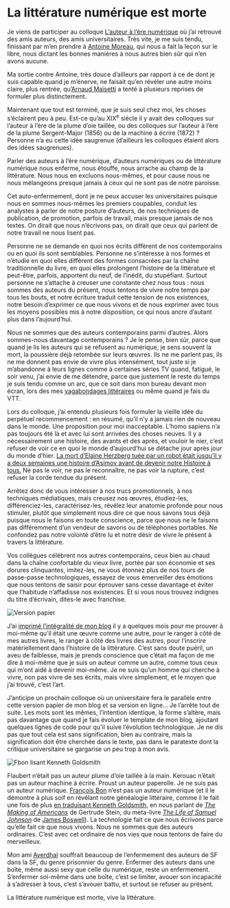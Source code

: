# La littérature numérique est morte

Je viens de participer au colloque [L’auteur à l’ère numérique](http://auteur2018.unimes.fr/programme/) où j’ai retrouvé des amis auteurs, des amis universitaires. Très vite, je me suis tendu, finissant par m’en prendre à [Antoine Moreau](https://antoinemoreau.org/), qui nous a fait la leçon sur le libre, nous dictant les bonnes manières à nous autres bien sûr qui n’en avons aucune.<span id="more-46379"></span>

Ma sortie contre Antoine, très douce d’ailleurs par rapport à ce de dont je suis capable quand je m’énerve, ne faisait qu’en révéler une autre moins claire, plus rentrée, qu’[Arnaud Maïsetti](http://www.arnaudmaisetti.net/spip/) a tenté à plusieurs reprises de formuler plus distinctement.

Maintenant que tout est terminé, que je suis seul chez moi, les choses s’éclairent peu à peu. Est-ce qu’au XIX<sup>e</sup> siècle il y avait des colloques sur l’auteur à l’ère de la plume d’oie taillée, ou des colloques sur l’auteur à l’ère de la plume Sergent-Major (1856) ou de la machine à écrire (1872) ? Personne n’a eu cette idée saugrenue (d’ailleurs les colloques étaient alors des idées saugrenues).

Parler des auteurs à l’ère numérique, d’auteurs numériques ou de littérature numérique nous enferme, nous étouffe, nous arrache au champ de la littérature. Nous nous en excluons nous-mêmes, et pour cause nous ne nous mélangeons presque jamais à ceux qui ne sont pas de notre paroisse.

Cet auto-enfermement, dont je ne peux accuser les universitaires puisque nous en sommes nous-mêmes les premiers coupables, conduit les analystes à parler de notre posture d’auteurs, de nos techniques de publication, de promotion, parfois de travail, mais presque jamais de nos textes. On dirait que nous n’écrivons pas, on dirait que ceux qui parlent de notre travail ne nous lisent pas.

Personne ne se demande en quoi nos écrits diffèrent de nos contemporains ou en quoi ils sont semblables. Personne ne s’intéresse à nos formes et n’étudie en quoi elles diffèrent des formes consacrées par la chaîne traditionnelle du livre, en quoi elles prolongent l’histoire de la littérature et peut-être, parfois, apportent du neuf, de l’inédit, du stupéfiant. Surtout personne ne s’attache à creuser une constante chez nous tous : nous sommes des auteurs du présent, nous tentons de vivre notre temps par tous les bouts, et notre écriture traduit cette tension de nos existences, notre besoin d’exprimer ce que nous vivons et de nous exprimer avec tous les moyens possibles mis à notre disposition, ce qui nous ancre d’autant plus dans l’aujourd’hui.

Nous ne sommes que des auteurs contemporains parmi d’autres. Alors sommes-nous davantage contemporains ? Je le pense, bien sûr, parce que quand je lis les auteurs qui se refusent au numérique, je sens souvent la mort, la poussière déjà retombée sur leurs œuvres. Ils ne me parlent pas, ils ne me donnent pas envie de vivre plus intensément, tout juste si je m’abandonne à leurs lignes comme à certaines séries TV quand, fatigué, le soir venu, j’ai envie de me détendre, parce que justement le reste du temps je suis tendu comme un arc, que ce soit dans mon bureau devant mon écran, lors des mes [vagabondages littéraires](https://tcrouzet.com/2016/12/26/pourquoi-tenir-un-journal/) ou même quand je fais du VTT.

Lors du colloque, j’ai entendu plusieurs fois formuler la vieille idée du perpétuel recommencement : en résumé, qu’il n’y a jamais rien de nouveau dans le monde. Une proposition pour moi inacceptable. L’homo sapiens n’a pas toujours été là et avec lui sont arrivées des choses neuves. Il y a nécessairement une histoire, des avants et des après, et vouloir le nier, c’est refuser de voir ce en quoi le monde d’aujourd’hui se détache jour après jour du monde d’hier. [La mort d’Elaine Herzberg tuée par un robot était jusqu’il y a deux semaines une histoire d’Asimov avant de devenir notre Histoire à tous.](https://tcrouzet.com/tag/elaine-herzberg/) Ne pas le voir, ne pas le reconnaître, ne pas voir la rupture, c’est refuser la corde tendue du présent.

Arrêtez donc de vous intéresser à nos trucs promotionnels, à nos techniques médiatiques, mais creusez nos œuvres, étudiez-les, différenciez-les, caractérisez-les, révélez leur anatomie profonde pour nous stimuler, plutôt que simplement nous dire ce que nous savons tous déjà puisque nous le faisons en toute conscience, parce que nous ne le faisons pas différemment d’un vendeur de savons ou de téléphones portables. Ne confondez pas notre volonté d’être lu et notre désir de vivre le présent à travers la littérature.

Vos collègues célèbrent nos autres contemporains, ceux bien au chaud dans la chaîne confortable du vieux livre, portée par son économie et ses dorures clinquantes, imitez-les, ne vous étonnez plus de nos tours de passe-passe technologiques, essayez de vous émerveiller des émotions que nous tentons de saisir pour éprouver sans cesse davantage et éviter que l’habitude n’affadisse nos existences. Et si vous nous trouvez indignes du titre d’écrivain, dites-le avec franchise.

![Version papier](https://tcrouzet.com/images_tc/2018/02/versionpapier.jpg)

J’ai [imprimé l’intégralité de mon blog](https://tcrouzet.com/les-annees-blog/) il y a quelques mois pour me prouver à moi-même qu’il était une œuvre comme une autre, pour le ranger à côté de mes autres livres, le ranger à côté des livres des autres, pour l’inscrire matériellement dans l’histoire de la littérature. C’est sans doute puéril, un aveu de faiblesse, mais je prends conscience que c’était ma façon de me dire à moi-même que je suis un auteur comme un autre, comme tous ceux qui m’ont aidé à devenir moi-même. Je ne suis qu’un homme qui cherche à vivre, non pas vivre de ses écrits, mais vivre simplement, et le moyen que j’ai trouvé, c’est l’art.

J’anticipe un prochain colloque où un universitaire fera le parallèle entre cette version papier de mon blog et sa version en ligne… Je l’arrête tout de suite. Les mots sont les mêmes, l’intention identique, la forme s’altère, mais pas davantage que quand je fais évoluer le template de mon blog, ajoutant quelques lignes de code pour qu’il suive l’évolution technologique. Je ne dis pas que tout cela est sans signification, bien au contraire, mais la signification doit être cherchée dans le texte, pas dans le paratexte dont la critique universitaire se gargarise un peu trop à mon avis.

![Fbon lisant Kenneth Goldsmith](https://tcrouzet.com/images_tc/2018/03/fbon.jpg)

Flaubert n’était pas un auteur plume d’oie taillée à la main. Kerouac n’était pas un auteur machine à écrire. Proust un auteur paperolle. Je ne suis pas un auteur numérique. [François Bon](http://www.tierslivre.net/) n’est pas un auteur numérique (et il le démontre à plus soif en révélant notre généalogie littéraire, comme il le fait une fois de plus [en traduisant Kenneth Goldsmith](http://www.tierslivre.net/spip/spip.php?article4461), en nous parlant de [*The Making of Americans*](https://en.wikipedia.org/wiki/The_Making_of_Americans) de Gertrude Stein, du meta-livre [*The Life of Samuel Johnson*](https://fr.wikipedia.org/wiki/Samuel_Johnson) de [James Boswell](https://fr.wikipedia.org/wiki/James_Boswell)). La technologie fait ce que nous écrivons parce qu’elle fait ce que nous vivons. Nous ne sommes que des auteurs ordinaires. C’est avec cet ordinaire de nos vies que nous tentons de faire du merveilleux.

Mon ami [Ayerdhal](https://fr.wikipedia.org/wiki/Ayerdhal) souffrait beaucoup de l’enfermement des auteurs de SF dans la SF, du genre prisonnier du genre. Enfermer des auteurs dans une boîte, même aussi sexy que celle du numérique, reste un enfermement. S’enfermer soi-même dans une boîte, c’est se limiter, avouer son incapacité à s’adresser à tous, c’est s’avouer battu, et surtout se refuser au présent.

La littérature numérique est morte, vive la littérature.